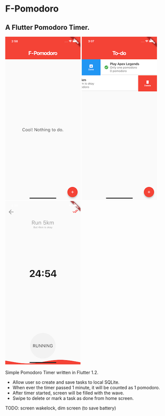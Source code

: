 # F-Pomodoro

## A Flutter Pomodoro Timer.

![](/screenshots/sc1.png)
![](/screenshots/sc2.png)
![](/screenshots/sc3.png)

Simple Pomodoro Timer written in Flutter 1.2.
* Allow user so create and save tasks to local SQLite.
* When ever the timer passed 1 minute, it will be counted as 1 pomodoro.
* After timer started, screen will be filled with the wave.
* Swipe to delete or mark a task as done from home screen.

TODO: screen wakelock, dim screen (to save battery)
